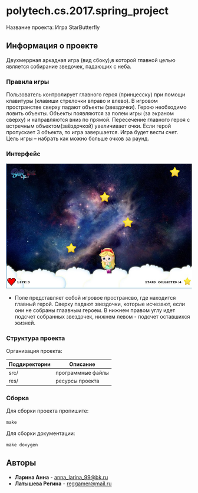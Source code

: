 # polytech.cs.2017.spring_project
Название проекта: Игра StarButterfly

## Информация о проекте
Двухмеррная аркадная игра (вид сбоку),в которой главной целью является собирание зведочек, падающих с неба. 
### Правила игры
Пользователь контролирует главного героя (принцесску) при помощи клавитуры (клавиши стрелочки вправо и влево). В игровом пространстве сверху падают объекты (звездочки). Герою необходимо ловить объекты. Объекты появляются за полем игры (за экраном сверху) и направляются вниз по прямой. Пересечение главного героя с встречным объектом(звёздочкой) увеличивает очки. Если герой пропускает 3 объекта, то игра завершается. Игра будет вести счет. Цель игры – набрать как можно больше очков за раунд.

### Интерфейс
![Image alt](https://github.com/edinorogka/polytech.cs.2017.spring_project/blob/master/res/window.png)
* Поле представляет собой игровое пространсво, где находится главный герой. Сверху падают звездочки, которые исчезают, если они не собраны глаавным героем.
В нижнем правом углу идет подсчет собранных звездочек, нижнем левом - подсчет оставшихся жизней.

### Структура проекта
Организация проекта:

Поддиректории| Описание
-------------|-------------------
src/         | программные файлы 
res/         | ресурсы проекта

### Сборка
Для сборки проекта пропишите:
````
make
````
Для сборки документации:
````
make doxygen
````


## Авторы
* **Ларина Анна** - anna_larina_99@bk.ru
* **Латышева Регина** - reggamer@mail.ru

